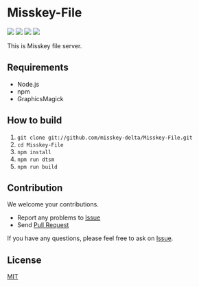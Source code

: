 # Misskey-File
[![][travis-badge]][travis-link]
[![][david-badge]][david-link]
[![][david-dev-badge]][david-dev-link]
[![][mit-badge]][mit]

This is Misskey file server.

## Requirements
- Node.js
- npm
- GraphicsMagick

## How to build
1. `git clone git://github.com/misskey-delta/Misskey-File.git`
2. `cd Misskey-File`
3. `npm install`
4. `npm run dtsm`
5. `npm run build`

## Contribution
We welcome your contributions.

* Report any problems to [Issue](https://github.com/misskey-delta/Misskey-File/issues)
* Send [Pull Request](https://github.com/misskey-delta/Misskey-File/pulls)

If you have any questions, please feel free to ask on [Issue](https://github.com/misskey-delta/Misskey-File/issues).

## License
[MIT](LICENSE)

[mit]:             http://opensource.org/licenses/MIT
[mit-badge]:       https://img.shields.io/badge/license-MIT-444444.svg?style=flat-square
[travis-link]:     https://travis-ci.org/misskey-delta/Misskey-File
[travis-badge]:    http://img.shields.io/travis/misskey-delta/Misskey-File.svg?style=flat-square
[david-link]:      https://david-dm.org/misskey-delta/Misskey-File
[david-badge]:     https://img.shields.io/david/misskey-delta/Misskey-File.svg?style=flat-square
[david-dev-link]:  https://david-dm.org/misskey-delta/Misskey-File#info=devDependencies&view=table
[david-dev-badge]: https://img.shields.io/david/dev/misskey-delta/Misskey-File.svg?style=flat-square
